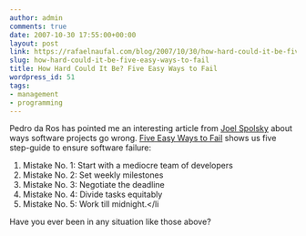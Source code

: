 ```yaml
---
author: admin
comments: true
date: 2007-10-30 17:55:00+00:00
layout: post
link: https://rafaelnaufal.com/blog/2007/10/30/how-hard-could-it-be-five-easy-ways-to-fail/
slug: how-hard-could-it-be-five-easy-ways-to-fail
title: How Hard Could It Be? Five Easy Ways to Fail
wordpress_id: 51
tags:
- management
- programming
---
```


Pedro da Ros has pointed me an interesting article from [Joel Spolsky](http://www.joelonsoftware.com) about ways software projects go wrong. [Five Easy Ways to Fail](http://www.inc.com/magazine/20071101/how-hard-could-it-be-five-easy-ways-to-fail.html) shows us five step-guide to ensure software failure:



  1. Mistake No. 1: Start with a mediocre team of developers
  2. Mistake No. 2: Set weekly milestones
  3. Mistake No. 3: Negotiate the deadline
  4. Mistake No. 4: Divide tasks equitably
  5. Mistake No. 5: Work till midnight.</li

Have you ever been in any situation like those above?
